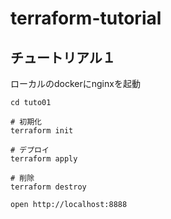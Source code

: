 # terraform-tutorial

## チュートリアル１
ローカルのdockerにnginxを起動

``` shell
cd tuto01

# 初期化
terraform init

# デプロイ
terraform apply

# 削除
terraform destroy

open http://localhost:8888
```
